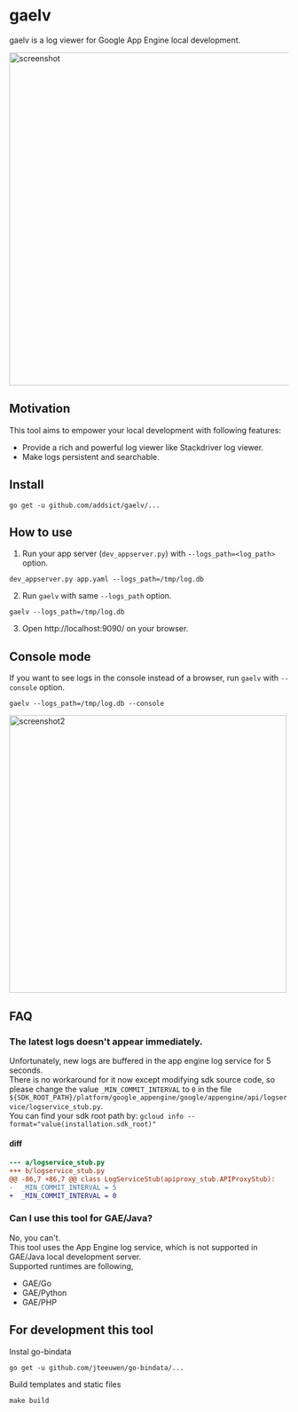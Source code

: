 # gaelv
gaelv is a log viewer for Google App Engine local development.

<img alt="screenshot" src="https://raw.github.com/addsict/gaelv/master/img/screenshot.png" width="600">

## Motivation

This tool aims to empower your local development with following features:

* Provide a rich and powerful log viewer like Stackdriver log viewer.
* Make logs persistent and searchable.

## Install
```
go get -u github.com/addsict/gaelv/...
```

## How to use

1. Run your app server (`dev_appserver.py`) with `--logs_path=<log_path>` option.
```
dev_appserver.py app.yaml --logs_path=/tmp/log.db
```

2. Run `gaelv` with same `--logs_path` option.
```
gaelv --logs_path=/tmp/log.db
```

3. Open http://localhost:9090/ on your browser.

## Console mode

If you want to see logs in the console instead of a browser, run `gaelv` with `--console` option.

```
gaelv --logs_path=/tmp/log.db --console
```

<img alt="screenshot2" src="https://raw.github.com/addsict/gaelv/master/img/screenshot2.png" width="500">

## FAQ

### The latest logs doesn't appear immediately.
Unfortunately, new logs are buffered in the app engine log service for 5 seconds.  
There is no workaround for it now except modifying sdk source code, so please change the value `_MIN_COMMIT_INTERVAL` to `0` in the file `${SDK_ROOT_PATH}/platform/google_appengine/google/appengine/api/logservice/logservice_stub.py`.  
You can find your sdk root path by: `gcloud info --format="value(installation.sdk_root)"`

#### diff
```diff
--- a/logservice_stub.py
+++ b/logservice_stub.py
@@ -86,7 +86,7 @@ class LogServiceStub(apiproxy_stub.APIProxyStub):
-  _MIN_COMMIT_INTERVAL = 5
+  _MIN_COMMIT_INTERVAL = 0
```

### Can I use this tool for GAE/Java?

No, you can't.  
This tool uses the App Engine log service, which is not supported in GAE/Java local development server.  
Supported runtimes are following,

* GAE/Go
* GAE/Python
* GAE/PHP

## For development this tool

Instal go-bindata

```
go get -u github.com/jteeuwen/go-bindata/...
```

Build templates and static files

```
make build
```
